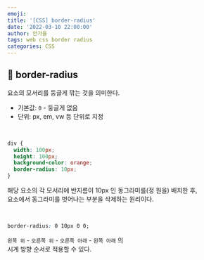 ```yaml
---
emoji:
title: '[CSS] border-radius'
date: '2022-03-10 22:00:00'
author: 안가을
tags: web css border radius
categories: CSS
---
```


## 💙 border-radius

요소의 모서리를 둥글게 깎는 것을 의미한다.

- 기본값: `0` - 둥글게 없음
- 단위: px, em, vw 등 단위로 지정

<br />

```css
div {
  width: 100px;
  height: 100px;
  background-color: orange;
  border-radius: 10px;
}
```

해당 요소의 각 모서리에 반지름이 10px 인 동그라미를(정 원을) 배치한 후,<br />
요소에서 동그라미를 벗어나는 부분을 삭제하는 원리이다.

<br />

```css
border-radius: 0 10px 0 0;
```

`왼쪽 위` - `오른쪽 위` - `오른쪽 아래` - `왼쪽 아래` 의<br />
시계 방향 순서로 적용할 수 있다.

```toc

```
